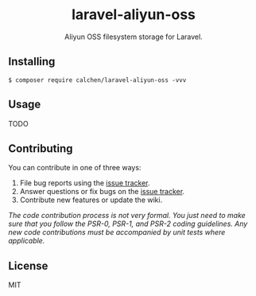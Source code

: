 <h1 align="center"> laravel-aliyun-oss </h1>

<p align="center"> Aliyun OSS filesystem storage for Laravel.</p>


## Installing

```shell
$ composer require calchen/laravel-aliyun-oss -vvv
```

## Usage

TODO

## Contributing

You can contribute in one of three ways:

1. File bug reports using the [issue tracker](https://github.com/calchen/laravel-aliyun-oss/issues).
2. Answer questions or fix bugs on the [issue tracker](https://github.com/calchen/laravel-aliyun-oss/issues).
3. Contribute new features or update the wiki.

_The code contribution process is not very formal. You just need to make sure that you follow the PSR-0, PSR-1, and PSR-2 coding guidelines. Any new code contributions must be accompanied by unit tests where applicable._

## License

MIT